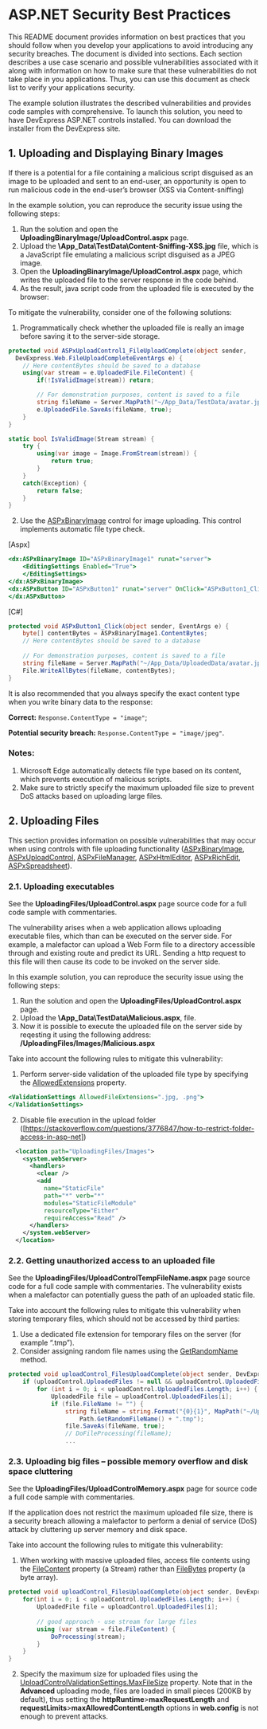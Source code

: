 # ASP.NET Security Best Practices

This README document provides information on best practices that you should follow when you develop your applications to avoid introducing any security breaches. The document is divided into sections. Each section describes a use case scenario and possible vulnerabilities associated with it along with information on how to make sure that these vulnerabilities do not take place in you applications. Thus, you can use this document as check list to verify your applications security.

The example solution illustrates the described vulnerabilities and provides code samples with comprehensive. To launch this solution, you need to have DevExpress ASP.NET controls installed. You can download the installer from the DevExpress site.

## 1. Uploading and Displaying Binary Images

If there is a potential for a file containing a malicious script disguised as an image to be uploaded and sent to an end-user, an opportunity is open to run malicious code in the end-user’s browser (XSS via Content-sniffing)

In the example solution, you can reproduce the security issue using the following steps:

1. Run the solution and open the **UploadingBinaryImage/UploadControl.aspx** page.
2. Upload the **\App_Data\TestData\Content-Sniffing-XSS.jpg** file, which is a JavaScript file emulating a malicious script disguised as a JPEG image.
3. Open the **UploadingBinaryImage/UploadControl.aspx** page, which writes the uploaded file to the server response in the code behind.
4. As the result, java script code from the uploaded file is executed by the browser:

To mitigate the vulnerability, consider one of the following solutions:

1.	Programmatically check whether the uploaded file is really an image before saving it to the server-side storage.
``` cs
protected void ASPxUploadControl1_FileUploadComplete(object sender, 
  DevExpress.Web.FileUploadCompleteEventArgs e) {
    // Here contentBytes should be saved to a database
    using(var stream = e.UploadedFile.FileContent) {
        if(!IsValidImage(stream)) return;

        // For demonstration purposes, content is saved to a file
        string fileName = Server.MapPath("~/App_Data/TestData/avatar.jpg");
        e.UploadedFile.SaveAs(fileName, true);
    }
}

static bool IsValidImage(Stream stream) {
    try {
        using(var image = Image.FromStream(stream)) {
            return true;
        }
    }
    catch(Exception) {
        return false;
    }
}
```
2.	Use the [ASPxBinaryImage](https://documentation.devexpress.com/AspNet/11624/ASP-NET-WebForms-Controls/Data-Editors/Editor-Types/ASPxBinaryImage/Overview/ASPxBinaryImage-Overview) control for image uploading. This control implements automatic file type check.

\[Aspx\]
``` asp
<dx:ASPxBinaryImage ID="ASPxBinaryImage1" runat="server">
    <EditingSettings Enabled="True">
    </EditingSettings>
</dx:ASPxBinaryImage>
<dx:ASPxButton ID="ASPxButton1" runat="server" OnClick="ASPxButton1_Click" Text="Save">
</dx:ASPxButton>
```
\[C#\]
``` cs
protected void ASPxButton1_Click(object sender, EventArgs e) {
    byte[] contentBytes = ASPxBinaryImage1.ContentBytes;
    // Here contentBytes should be saved to a database
 
    // For demonstration purposes, content is saved to a file
    string fileName = Server.MapPath("~/App_Data/UploadedData/avatar.jpg");
    File.WriteAllBytes(fileName, contentBytes);
}

```

It is also recommended that you always specify the exact content type when you write binary data to the response:

**Correct:** `Response.ContentType = "image"`;

**Potential security breach:** `Response.ContentType = "image/jpeg"`.

### Notes:
1. Microsoft Edge automatically detects file type based on its content, which prevents execution of malicious scripts.
2. Make sure to strictly specify the maximum uploaded file size to prevent DoS attacks based on uploading large files.



## 2. Uploading Files
This section provides information on possible vulnerabilities that may occur when using controls with file uploading functionality ([ASPxBinaryImage](https://documentation.devexpress.com/AspNet/11624/ASP-NET-WebForms-Controls/Data-Editors/Editor-Types/ASPxBinaryImage/Overview/ASPxBinaryImage-Overview), [ASPxUploadControl](https://documentation.devexpress.com/AspNet/4040/ASP-NET-WebForms-Controls/File-Management/File-Upload/Overview/ASPxUploadControl-Overview), [ASPxFileManager](https://documentation.devexpress.com/AspNet/9030/ASP-NET-WebForms-Controls/File-Management/File-Manager/Overview/ASPxFileManager-Overview), [ASPxHtmlEditor](https://documentation.devexpress.com/AspNet/4024/ASP-NET-WebForms-Controls/HTML-Editor), [ASPxRichEdit](https://documentation.devexpress.com/AspNet/17721/ASP-NET-WebForms-Controls/Rich-Text-Editor), [ASPxSpreadsheet](https://documentation.devexpress.com/AspNet/16157/ASP-NET-WebForms-Controls/Spreadsheet)).

### 2.1. Uploading executables
See the **UploadingFiles/UploadControl.aspx** page source code for a full code sample with commentaries.

The vulnerability arises when a web application allows uploading executable files, which than can be executed on the server side. For example, a malefactor can upload a Web Form file to a directory accessible through and existing route and predict its URL. Sending a http request to this file will then cause its code to be invoked on the server side.

In this example solution, you can reproduce the security issue using the following steps:

1. Run the solution and open the **UploadingFiles/UploadControl.aspx** page.
2. Upload the **\App_Data\TestData\Malicious.aspx**, file.
3. Now it is possible to execute the uploaded file on the server side by reqesting it using the following address: **/UploadingFiles/Images/Malicious.aspx**

Take into account the following rules to mitigate this vulnerability:

1. Perform server-side validation of the uploaded file type by specifying the [AllowedExtensions](http://help.devexpress.com/#AspNet/DevExpressWebUploadControlValidationSettings_AllowedFileExtensionstopic) property.
``` asp
<ValidationSettings AllowedFileExtensions=".jpg, .png">
</ValidationSettings>
```
2. Disable file execution in the upload folder ([https://stackoverflow.com/questions/3776847/how-to-restrict-folder-access-in-asp-net])
``` xml
  <location path="UploadingFiles/Images">
    <system.webServer>
      <handlers>
        <clear />
        <add
          name="StaticFile"
          path="*" verb="*"
          modules="StaticFileModule"
          resourceType="Either"
          requireAccess="Read" />
      </handlers>
    </system.webServer>
  </location>
```

### 2.2. Getting unauthorized access to an uploaded file
See the **UploadingFiles/UploadControlTempFileName.aspx** page source code for a full code sample with commentaries. The vulnerability exists when a malefactor can potentially guess the path of an uploaded static file.

Take into account the following rules to mitigate this vulnerability when storing temporary files, which should not be accessed by third parties:

1. Use a dedicated file extension for temporary files on the server (for example “.tmp”). 
2. Consider assigning random file names using the [GetRandomName](https://msdn.microsoft.com/en-us/library/system.io.path.getrandomfilename(v=vs.110).aspx) method.
``` cs
protected void uploadControl_FilesUploadComplete(object sender, DevExpress.Web.FilesUploadCompleteEventArgs e) {
    if (uploadControl.UploadedFiles != null && uploadControl.UploadedFiles.Length > 0) {
        for (int i = 0; i < uploadControl.UploadedFiles.Length; i++) {
            UploadedFile file = uploadControl.UploadedFiles[i];
            if (file.FileName != "") { 
                string fileName = string.Format("{0}{1}", MapPath("~/UploadingFiles/Processing/"),
                    Path.GetRandomFileName() + ".tmp");
                file.SaveAs(fileName, true);
                // DoFileProcessing(fileName);
                ...

```

### 2.3. Uploading big files – possible memory overflow and disk space cluttering
See the **UploadingFiles/UploadControlMemory.aspx** page for source code a full code sample with commentaries.

If the application does not restrict the maximum uploaded file size, there is a security breach allowing a malefactor to perform a denial of service (DoS) attack by cluttering up server memory and disk space.

Take into account the following rules to mitigate this vulnerability:

1. When working with massive uploaded files, access file contents using the [FileContent](http://help.devexpress.com/#AspNet/DevExpressWebUploadedFile_FileContenttopic) property (a Stream) rather than [FileBytes](http://help.devexpress.com/#AspNet/DevExpressWebUploadedFile_FileBytestopic) property (a byte array).
``` cs
protected void uploadControl_FilesUploadComplete(object sender, DevExpress.Web.FilesUploadCompleteEventArgs e) {
    for(int i = 0; i < uploadControl.UploadedFiles.Length; i++) {
        UploadedFile file = uploadControl.UploadedFiles[i];
 	
        // good approach - use stream for large files
        using (var stream = file.FileContent) {
            DoProcessing(stream);
        }
    }
}

```
2. Specify the maximum size for uploaded files using the [UploadControlValidationSettings.MaxFileSize](http://help.devexpress.com/#AspNet/DevExpressWebUploadControlValidationSettings_MaxFileSizetopic) property.  Note that in the **Advanced** uploading mode, files are loaded in small pieces (200KB by default), thus setting the **httpRuntime**>**maxRequestLength** and **requestLimits**>**maxAllowedContentLength** options in **web.config** is not enough to prevent attacks.





























